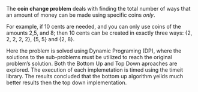 The **coin change problem** deals with finding the total number of ways that an amount of money can be made using specific coins *only*.

For example, if 10 cents are needed, and you can only use coins of the amounts 2,5, and 8; then 10 cents can be created in exactly three ways: {2, 2, 2, 2, 2}, {5, 5} and {2, 8}.

Here the problem is solved using Dynamic Programing (DP), where the solutions to the sub-problems must be utilized to reach the original problem’s solution. Both the Bottom Up and Top Down aproaches are explored. The execution of each implemetation is timed using the timeit library. The results concluded that the bottom up algorithm yeilds much better results then the top down implementation.
